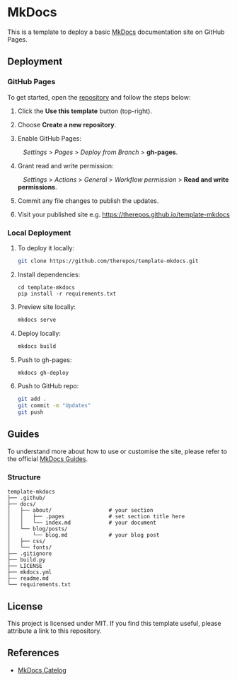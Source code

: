 # MkDocs
This is a template to deploy a basic [MkDocs](https://squidfunk.github.io/mkdocs-material/getting-started/) documentation site on GitHub Pages.  

## Deployment

### GitHub Pages
To get started, open the [repository](https://github.com/therepos/template-mkdocs) and follow the steps below:

1. Click the **Use this template** button (top-right).  

2. Choose **Create a new repository**.  

3. Enable GitHub Pages:  
    
    &nbsp;&nbsp;&nbsp;_Settings_ > _Pages_ > _Deploy from Branch_ > **gh-pages**.  

4. Grant read and write permission:  

    &nbsp;&nbsp;&nbsp;_Settings_ > _Actions_ > _General_ > _Workflow permission_ > **Read and write permissions**.

5. Commit any file changes to publish the updates.  

6. Visit your published site e.g. https://therepos.github.io/template-mkdocs  

### Local Deployment
1. To deploy it locally:  

   ```bash  
   git clone https://github.com/therepos/template-mkdocs.git
   ```

2. Install dependencies:

    ```
    cd template-mkdocs  
    pip install -r requirements.txt
    ```

3. Preview site locally:

    ```bash
    mkdocs serve
    ```

4. Deploy locally:

    ```bash
    mkdocs build
    ```

5. Push to gh-pages:

    ```bash
    mkdocs gh-deploy
    ```

6. Push to GitHub repo:

    ```bash
    git add . 
    git commit -m "Updates"
    git push
    ```

## Guides

To understand more about how to use or customise the site, please refer to the official [MkDocs Guides](https://squidfunk.github.io/mkdocs-material/getting-started/). 

### Structure

```
template-mkdocs
├── .github/
├── docs/
│   ├── about/                  # your section
│   │   ├── .pages              # set section title here
│   │   └── index.md            # your document
│   └── blog/posts/
│       └── blog.md             # your blog post 
│   ├── css/
│   └── fonts/
├── .gitignore
├── build.py
├── LICENSE
├── mkdocs.yml
├── readme.md
└── requirements.txt
```

## License
This project is licensed under MIT. If you find this template useful, please attribute a link to this repository.

## References
- [MkDocs Catelog](https://github.com/mkdocs/catalog)
